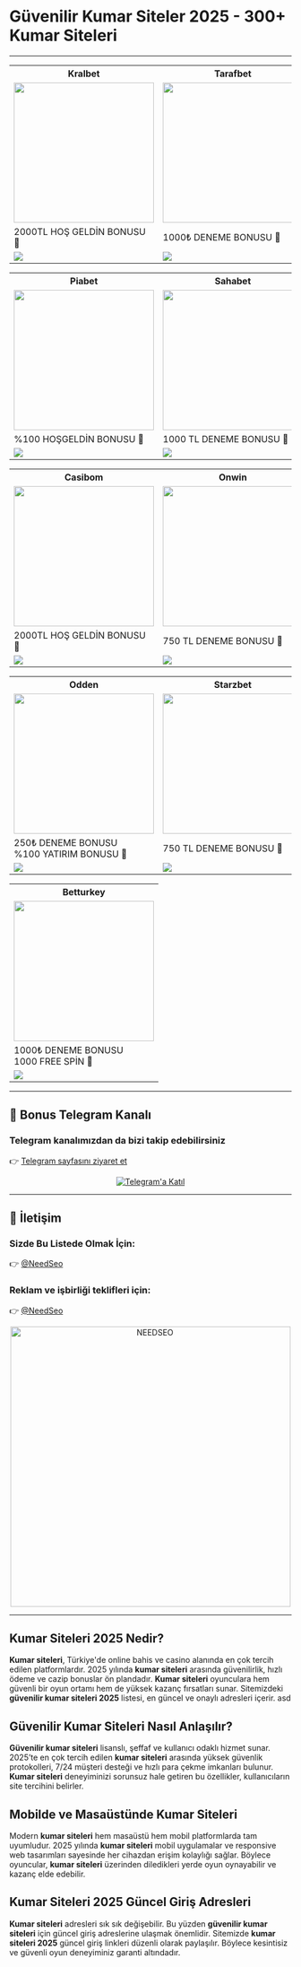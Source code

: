 <h1>Güvenilir Kumar Siteler 2025 - 300+ Kumar Siteleri</h1>

---

<!-- 1. SATIR -->
<table>
  <tr>
    <th>Kralbet</th>
    <th>Tarafbet</th>
    <th>MistyCasino</th>
  </tr>
  <tr>
    <td><a href="https://cutt.ly/KrQnVYMx" target="_blank"><img src="https://resmim.net/cdn/2025/06/14/T1NfO3.jpg" width="250" /></a></td>
    <td><a href="https://cutt.ly/7rWja0JT" target="_blank"><img src="https://resmim.net/cdn/2025/06/17/TiXCEi.jpg" width="250" /></a></td>
    <td><a href="https://tr.fgtrack.net/click?key=d1fcab420d4135b36915&uid=WNograez1VU6JuoTgaEh0UfmXmf1&domain=mistycasino.com&offer_id=1" target="_blank"><img src="https://resmim.net/cdn/2025/07/20/XXNkuK.jpg" width="250" /></a></td>
  </tr>
  <tr>
    <td>2000TL HOŞ GELDİN BONUSU 🎁</td>
    <td>1000₺ DENEME BONUSU 🎁</td>
    <td>1000 TL DENEME BONUSU 🎁</td>
  </tr>
  <tr>
    <td><a href="https://cutt.ly/KrQnVYMx" target="_blank"><img src="https://img.shields.io/badge/Bonusu_Al-Hemen_Tıkla-FFD700?style=for-the-badge&logoColor=black" /></a></td>
    <td><a href="https://cutt.ly/7rWja0JT" target="_blank"><img src="https://img.shields.io/badge/Bonusu_Al-Hemen_Tıkla-800000?style=for-the-badge&logoColor=white" /></a></td>
    <td><a href="https://tr.fgtrack.net/click?key=d1fcab420d4135b36915&uid=WNograez1VU6JuoTgaEh0UfmXmf1&domain=mistycasino.com&offer_id=1" target="_blank"><img src="https://img.shields.io/badge/Bonusu_Al-Hemen_Tıkla-8A2BE2?style=for-the-badge&logoColor=white" /></a></td>
  </tr>
</table>

<!-- 2. SATIR -->
<table>
  <tr>
    <th>Piabet</th>
    <th>Sahabet</th>
    <th>Pusulabet</th>
  </tr>
  <tr>
    <td><a href="https://piatrack1.com/ajhlajjz" target="_blank"><img src="https://resmim.net/cdn/2025/06/22/TOZgTG.jpg" width="250" /></a></td>
    <td><a href="https://cutt.ly/nrvXgVNa" target="_blank"><img src="https://resmim.net/cdn/2025/06/01/Td5It3.jpg" width="250" /></a></td>
    <td><a href="https://cutt.ly/yrQsgejE" target="_blank"><img src="https://resmim.net/cdn/2025/06/12/TrcooW.jpg" width="250" /></a></td>
  </tr>
  <tr>
    <td>%100 HOŞGELDİN BONUSU 🎁</td>
    <td>1000 TL DENEME BONUSU 🎁</td>
    <td>500 FREEBET & 500 FREESPIN 🎁</td>
  </tr>
  <tr>
    <td><a href="https://piatrack1.com/ajhlajjz" target="_blank"><img src="https://img.shields.io/badge/Bonusu_Al-Hemen_Tıkla-32CD32?style=for-the-badge&logoColor=white" /></a></td>
    <td><a href="https://cutt.ly/nrvXgVNa" target="_blank"><img src="https://img.shields.io/badge/Bonusu_Al-Hemen_Tıkla-006400?style=for-the-badge&logoColor=white" /></a></td>
    <td><a href="https://cutt.ly/yrQsgejE" target="_blank"><img src="https://img.shields.io/badge/Bonusu_Al-Hemen_Tıkla-FFC107?style=for-the-badge&logoColor=white" /></a></td>
  </tr>
</table>

<!-- 3. SATIR -->
<table>
  <tr>
    <th>Casibom</th>
    <th>Onwin</th>
    <th>Tipobet</th>
  </tr>
  <tr>
    <td><a href="https://shortlinkapp.com/casiboms" target="_blank"><img src="https://resmim.net/cdn/2025/07/02/TPU7v3.jpg" width="250" /></a></td>
    <td><a href="https://cutt.ly/orbqkTFX" target="_blank"><img src="https://resmim.net/cdn/2025/06/01/Td5BpZ.jpg" width="250" /></a></td>
    <td><a href="https://cutt.ly/xrvbv2wY" target="_blank"><img src="https://resmim.net/cdn/2025/06/01/Td5w0c.jpg" width="250" /></a></td>
  </tr>
  <tr>
    <td>2000TL HOŞ GELDİN BONUSU 🎁</td>
    <td>750 TL DENEME BONUSU 🎁</td>
    <td>750 TL DENEME BONUSU 🎁</td>
  </tr>
  <tr>
    <td><a href="https://shortlinkapp.com/casiboms" target="_blank"><img src="https://img.shields.io/badge/Bonusu_Al-Hemen_Tıkla-FF4500?style=for-the-badge&logoColor=white" /></a></td>
    <td><a href="https://cutt.ly/orbqkTFX" target="_blank"><img src="https://img.shields.io/badge/Bonusu_Al-Hemen_Tıkla-800080?style=for-the-badge&logoColor=white" /></a></td>
    <td><a href="https://cutt.ly/xrvbv2wY" target="_blank"><img src="https://img.shields.io/badge/Bonusu_Al-Hemen_Tıkla-00CED1?style=for-the-badge&logoColor=black" /></a></td>
  </tr>
</table>

<!-- 4. SATIR -->
<table>
  <tr>
    <th>Odden</th>
    <th>Starzbet</th>
    <th>Xslot</th>
  </tr>
  <tr>
    <td><a href="https://affodden.com/?modal=register&ref=needseo" target="_blank"><img src="https://resmim.net/cdn/2025/07/20/XXS6uI.png" width="250" /></a></td>
    <td><a href="https://cutt.ly/wrTIy45j" target="_blank"><img src="https://resmim.net/cdn/2025/07/02/TLaBlc.jpg" width="250" /></a></td>
    <td><a href="https://cutt.ly/crEuEsEx" target="_blank"><img src="https://resmim.net/cdn/2025/06/21/TxCkZC.jpg" width="250" /></a></td>
  </tr>
  <tr>
    <td>250₺ DENEME BONUSU <br> %100 YATIRIM BONUSU 🎁</td>
    <td>750 TL DENEME BONUSU 🎁</td>
    <td>1000₺ DENEME BONUSU <br> 1000 FREE SPİN 🎁</td>
  </tr>
  <tr>
    <td><a href="https://affodden.com/?modal=register&ref=needseo" target="_blank"><img src="https://img.shields.io/badge/Bonusu_Al-Hemen_Tıkla-DC143C?style=for-the-badge&logoColor=white" /></a></td>
    <td><a href="https://cutt.ly/wrTIy45j" target="_blank"><img src="https://img.shields.io/badge/Bonusu_Al-Hemen_Tıkla-00CED1?style=for-the-badge&logoColor=black" /></a></td>
    <td><a href="https://cutt.ly/crEuEsEx" target="_blank"><img src="https://img.shields.io/badge/Bonusu_Al-Hemen_Tıkla-1E90FF?style=for-the-badge&logoColor=white" /></a></td>
  </tr>
</table>

<!-- 5. SATIR -->
<table>
  <tr>
    <th>Betturkey</th>
  </tr>
  <tr>
    <td><a href="https://cutt.ly/NrEughv5" target="_blank"><img src="https://resmim.net/cdn/2025/06/21/TxCEoF.jpg" width="250" /></a></td>
  </tr>
  <tr>
    <td>1000₺ DENEME BONUSU <br> 1000 FREE SPİN 🎁</td>
  </tr>
  <tr>
    <td><a href="https://cutt.ly/NrEughv5" target="_blank"><img src="https://img.shields.io/badge/Bonusu_Al-Hemen_Tıkla-FF6600?style=for-the-badge&logoColor=white" /></a></td>
  </tr>
</table>

---

<!-- TELEGRAM VE İLETİŞİM -->
<h2>📲 Bonus Telegram Kanalı</h2>
<h3>Telegram kanalımızdan da bizi takip edebilirsiniz</h3>
<p>
  👉 <a href="https://t.me/+yG5pKfqA0RtkMjY0">Telegram sayfasını ziyaret et</a>
</p>
<p align="center">
  <a href="https://t.me/+yG5pKfqA0RtkMjY0">
    <img src="https://resmim.net/cdn/2025/06/20/TtdcDh.png" alt="Telegram'a Katıl" />
  </a>
</p>

---

<h2>📩 İletişim</h2>
<h3>Sizde Bu Listede Olmak İçin:</h3>
<p>👉 <a href="https://t.me/NeedSeo">@NeedSeo</a></p>

<h3>Reklam ve işbirliği teklifleri için:</h3>
<p>👉 <a href="https://t.me/NeedSeo">@NeedSeo</a></p>

<p align="center">
  <a href="https://t.me/NeedSeo" target="_blank">
    <img src="https://resmim.net/cdn/2025/06/02/Tk6Hx8.jpg" width="500" alt="NEEDSEO" />
  </a>
</p>

---

<h2>Kumar Siteleri 2025 Nedir?</h2>
        <p>
          <strong>Kumar siteleri</strong>, Türkiye'de online bahis ve casino alanında en çok tercih edilen platformlardır. 2025
          yılında <strong>kumar siteleri</strong> arasında güvenilirlik, hızlı ödeme ve cazip bonuslar ön plandadır. <strong>Kumar
            siteleri</strong> oyunculara hem güvenli bir oyun ortamı hem de yüksek kazanç fırsatları sunar. Sitemizdeki
          <strong>güvenilir kumar siteleri 2025</strong> listesi, en güncel ve onaylı adresleri içerir.
          asd
        </p>
        <h2>Güvenilir Kumar Siteleri Nasıl Anlaşılır?</h2>
        <p>
          <strong>Güvenilir kumar siteleri</strong> lisanslı, şeffaf ve kullanıcı odaklı hizmet sunar. 2025’te en çok tercih edilen
          <strong>kumar siteleri</strong> arasında yüksek güvenlik protokolleri, 7/24 müşteri desteği ve hızlı para çekme imkanları
          bulunur. <strong>Kumar siteleri</strong> deneyiminizi sorunsuz hale getiren bu özellikler, kullanıcıların site tercihini
          belirler.
        </p>
        <h2>Mobilde ve Masaüstünde Kumar Siteleri</h2>
        <p>
          Modern <strong>kumar siteleri</strong> hem masaüstü hem mobil platformlarda tam uyumludur. 2025 yılında
          <strong>kumar siteleri</strong> mobil uygulamalar ve responsive web tasarımları sayesinde her cihazdan erişim kolaylığı sağlar.
          Böylece oyuncular, <strong>kumar siteleri</strong> üzerinden diledikleri yerde oyun oynayabilir ve kazanç elde edebilir.
        </p>
        <h2>Kumar Siteleri 2025 Güncel Giriş Adresleri</h2>
        <p>
          <strong>Kumar siteleri</strong> adresleri sık sık değişebilir. Bu yüzden <strong>güvenilir kumar siteleri</strong> için
          güncel giriş adreslerine ulaşmak önemlidir. Sitemizde <strong>kumar siteleri 2025</strong> güncel giriş linkleri düzenli olarak
          paylaşılır. Böylece kesintisiz ve güvenli oyun deneyiminiz garanti altındadır.
        </p>
        
